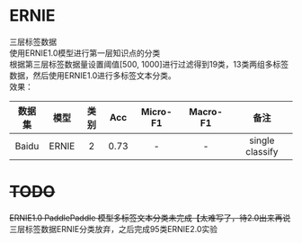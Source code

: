 # ERNIE
三层标签数据  
使用ERNIE1.0模型进行第一层知识点的分类  
根据第三层标签数据量设置阈值[500, 1000]进行过滤得到19类，13类两组多标签数据，然后使用ERNIE1.0进行多标签文本分类。  
效果：  

|数据集|模型|类别|Acc|Micro-F1|Macro-F1|备注|
|:--:|:--:|:--:|:--:|:--:|:--:|:--:|
|Baidu|ERNIE|2|0.73|-|-|single classify|

# ~~TODO~~
~~ERNIE1.0 PaddlePaddle 模型多标签文本分类未完成【太难写了，待2.0出来再说~~  
三层标签数据ERNIE分类放弃，之后完成95类ERNIE2.0实验
